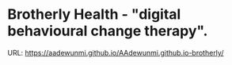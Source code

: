 # Brotherly Health - "digital behavioural change therapy".

URL: https://aadewunmi.github.io/AAdewunmi.github.io-brotherly/
